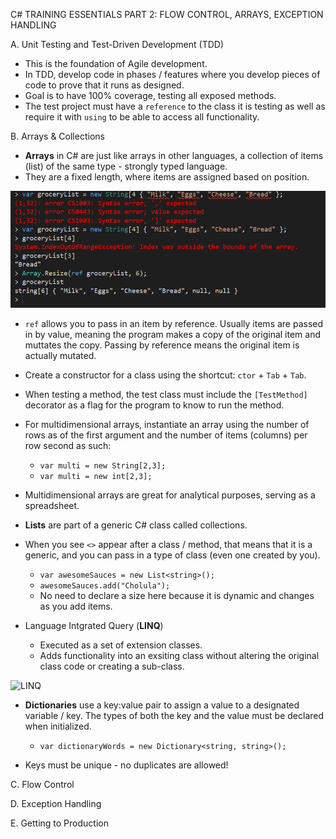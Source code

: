 C# TRAINING ESSENTIALS PART 2:
FLOW CONTROL, ARRAYS, EXCEPTION HANDLING

A. Unit Testing and Test-Driven Development (TDD)

 - This is the foundation of Agile development.
 - In TDD, develop code in phases / features where you develop pieces of code to prove that it runs as designed.
 - Goal is to have 100% coverage, testing all exposed methods.
 - The test project must have a `reference` to the class it is testing as well as require it with `using` to be able to access all functionality.

B. Arrays & Collections

 - **Arrays** in C# are just like arrays in other languages, a collection of items (list) of the same type - strongly typed language.
 - They are a fixed length, where items are assigned based on position.

 ![Array](./assets/arrayDeclaration.png)

 - `ref` allows you to pass in an item by reference. Usually items are passed in by value, meaning the program makes a copy of the original item and muttates the copy. Passing by reference means the original item is actually mutated. 
 - Create a constructor for a class using the shortcut: `ctor` + `Tab` + `Tab`.
 - When testing a method, the test class must include the `[TestMethod]` decorator as a flag for the program to know to run the method.
 - For multidimensional arrays, instantiate an array using the number of rows as of the first argument and the number of items (columns) per row second as such:

    - `var multi = new String[2,3];`
    - `var multi = new int[2,3];`

 - Multidimensional arrays are great for analytical purposes, serving as a spreadsheet. 
 - **Lists** are part of a generic C# class called collections.
 - When you see `<>` appear after a class / method, that means that it is a generic, and you can pass in a type of class (even one created by you).
    - `var awesomeSauces = new List<string>();`
    - `awesomeSauces.add("Cholula");`
    - No need to declare a size here because it is dynamic and changes as you add items.
 - Language Intgrated Query (**LINQ**)
    - Executed as a set of extension classes.
    - Adds functionality into an exsiting class without altering the original class code or creating a sub-class.

![LINQ](./assets/linq)

 - **Dictionaries** use a key:value pair to assign a value to a designated variable / key. The types of both the key and the value must be declared when initialized.

    - `var dictionaryWords = new Dictionary<string, string>();`

 - Keys must be unique - no duplicates are allowed!

C. Flow Control

D. Exception Handling

E. Getting to Production
